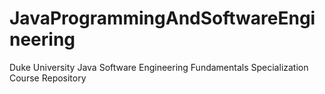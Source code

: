 # JavaProgrammingAndSoftwareEngineering
Duke University Java Software Engineering Fundamentals Specialization Course Repository
